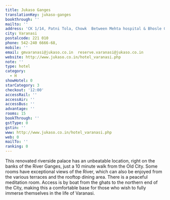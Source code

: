 ```yaml
---
title: Jukaso Ganges
translationKey: jukaso-ganges
bookthrough: ''
mailto: ''
address: 'CK 1/14, Patni Tola, Chowk  Between Mehta hospital & Bhosle Ghat  '
city: Varanasi
postalcode: 221 010
phone: 542-240 6666-68,
mobile: ''
email: gmvaranasi@jukaso.co.in  reserve.varanasi@jukaso.co.in
website: http://www.jukaso.co.in/hotel_varanasi.php
note: ''
type: hotel
category:
  - H
showHotel: 0
starCategory: 3
checkout: '12:00'
accessRail: ''
accessAir: ''
accessBus: ''
advantage: ''
rooms: 15
bookThrough: ''
gstType: 0
gstin: ''
www: http://www.jukaso.co.in/hotel_varanasi.php
web: 0
mailTo: ''
ranking: 0
---
```







This renovated riverside palace has an unbeatable location, right on the banks of the River Ganges, just a 10 minute walk from the Old City. Some rooms have exceptional views of the River, which can also be enjoyed from the various terraces and the rooftop dining area. There is a peaceful meditation room.     Access is by boat from the ghats to the northern end of the City, making this a comfortable base for those who wish to fully immerse themselves in the life of Varanasi. 